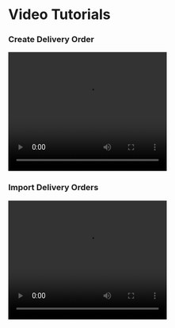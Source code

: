 ﻿# Video Tutorials


### Create Delivery Order
<video width="320" height="240" controls>
  <source src="https://docs.sourcelogicatlas.com/videos/NewOrderForm_DO_Part1.mp4" type="video/mp4">
</video>

### Import Delivery Orders
<video width="320" height="240" controls>
  <source src="https://docs.sourcelogicatlas.com/videos/NewOrderForm_DO_Part2.mp4" type="video/mp4">
</video>

